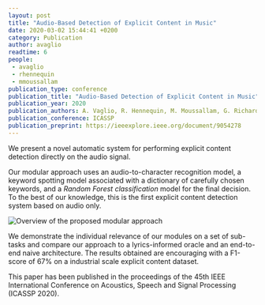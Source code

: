 ```yaml
---
layout: post
title: "Audio-Based Detection of Explicit Content in Music"
date: 2020-03-02 15:44:41 +0200
category: Publication
author: avaglio
readtime: 6
people:
 - avaglio
 - rhennequin
 - mmoussallam
publication_type: conference
publication_title: "Audio-Based Detection of Explicit Content in Music"
publication_year: 2020
publication_authors: A. Vaglio, R. Hennequin, M. Moussallam, G. Richard, F. d'Alché-Buc
publication_conference: ICASSP
publication_preprint: https://ieeexplore.ieee.org/document/9054278
---
```


We present a novel automatic system for performing explicit content detection directly
on the audio signal.

Our modular approach uses an audio-to-character recognition model, a keyword spotting
model associated with a dictionary of carefully chosen keywords, and a <i>Random Forest
classification</i> model for the final decision. To the best of our knowledge, this is the
first explicit content detection system based on audio only.

<div class="publication-illustration">
    <img
        src="{{ '/static/images/publis/vaglio20icassp/overview_horiz.png' | prepend: site.url }}"
        alt="Overview of the proposed modular approach"/>
</div>

We demonstrate the individual relevance of our modules on a set of sub-tasks and compare our
approach to a lyrics-informed oracle and an end-to-end naive architecture. The results obtained
are encouraging with a F1-score of 67% on a industrial scale explicit content dataset.

This paper has been published in the proceedings of the 45th IEEE International
Conference on Acoustics, Speech and Signal Processing (ICASSP 2020).
